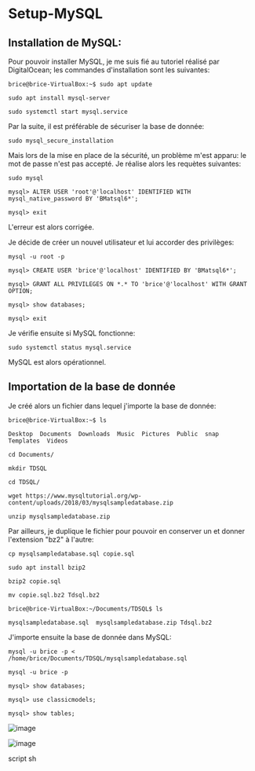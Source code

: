 # Setup-MySQL

## Installation de MySQL:

Pour pouvoir installer MySQL, je me suis fié au tutoriel réalisé par DigitalOcean; les commandes d'installation sont les suivantes:

```shell
brice@brice-VirtualBox:~$ sudo apt update

sudo apt install mysql-server

sudo systemctl start mysql.service
```

Par la suite, il est préférable de sécuriser la base de donnée:

````shell
sudo mysql_secure_installation
````

Mais lors de la mise en place de la sécurité, un problème m'est apparu: le mot de passe n'est pas accepté. Je réalise alors les requètes suivantes:

````
sudo mysql

mysql> ALTER USER 'root'@'localhost' IDENTIFIED WITH mysql_native_password BY 'BMatsql6*';

mysql> exit
````
L'erreur est alors corrigée.

Je décide de créer un nouvel utilisateur et lui accorder des privilèges:

````shell
mysql -u root -p

mysql> CREATE USER 'brice'@'localhost' IDENTIFIED BY 'BMatsql6*';

mysql> GRANT ALL PRIVILEGES ON *.* TO 'brice'@'localhost' WITH GRANT OPTION;

mysql> show databases;

mysql> exit
````

Je vérifie ensuite si MySQL fonctionne:

````shell
sudo systemctl status mysql.service
````

MySQL est alors opérationnel.

## Importation de la base de donnée

Je créé alors un fichier dans lequel j'importe la base de donnée:

````shell
brice@brice-VirtualBox:~$ ls

Desktop  Documents  Downloads  Music  Pictures  Public  snap  Templates  Videos

cd Documents/

mkdir TDSQL

cd TDSQL/

wget https://www.mysqltutorial.org/wp-content/uploads/2018/03/mysqlsampledatabase.zip

unzip mysqlsampledatabase.zip
````

Par ailleurs, je duplique le fichier pour pouvoir en conserver un et donner l'extension "bz2" à l'autre:

````shell
cp mysqlsampledatabase.sql copie.sql

sudo apt install bzip2

bzip2 copie.sql

mv copie.sql.bz2 Tdsql.bz2

brice@brice-VirtualBox:~/Documents/TDSQL$ ls

mysqlsampledatabase.sql  mysqlsampledatabase.zip Tdsql.bz2 
````

J'importe ensuite la base de donnée dans MySQL:

````shell
mysql -u brice -p < /home/brice/Documents/TDSQL/mysqlsampledatabase.sql

mysql -u brice -p

mysql> show databases;

mysql> use classicmodels;

mysql> show tables;
````

![image](C:\Users\brice\OneDrive\Documents\GitHub\Rendu_projet_ROB3\Linux\Images\TDSQL.jpg)

![image](C:\Users\brice\OneDrive\Documents\GitHub\Rendu_projet_ROB3\Linux\Images\TDSQL2.png)


script sh
